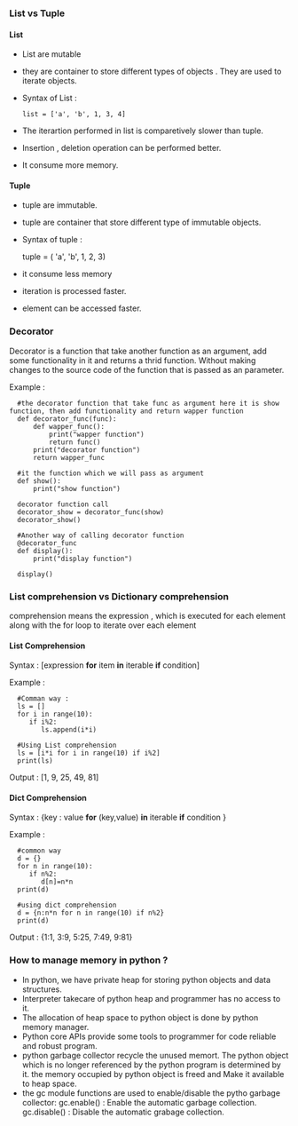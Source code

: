 ### List vs Tuple
#### List
- List are mutable
- they are container to store different types of objects . They are used to iterate objects.
- Syntax of List :
  
      list = ['a', 'b', 1, 3, 4]
  
- The iterartion performed in list is comparetively slower than tuple.
- Insertion , deletion operation can be performed better.
- It consume more memory.
  
#### Tuple
- tuple are immutable.
- tuple are container that store different type of immutable objects.
- Syntax of tuple :
  
     tuple = ( 'a', 'b', 1, 2, 3)
     
- it consume less memory
- iteration is processed faster.
- element can be accessed faster.


### Decorator
Decorator is a function that take another function as an argument, add some functionality in it and returns a thrid function. Without making changes to the source code of the function that is passed as an parameter.

 Example :  
 
      #the decorator function that take func as argument here it is show function, then add functionality and return wapper function 
      def decorator_func(func):
          def wapper_func():
              print("wapper function")
              return func()
          print("decorator function")
          return wapper_func
      
      #it the function which we will pass as argument
      def show():
          print("show function")
          
      decorator function call  
      decorator_show = decorator_func(show)
      decorator_show()
      
      #Another way of calling decorator function
      @decorator_func
      def display():
          print("display function")
          
      display()

### List comprehension vs Dictionary comprehension
comprehension means the expression , which is executed for each element along with the for loop to iterate over each element

#### List Comprehension
Syntax :
      [expression **for** item **in** iterable **if** condition]

Example : 

      #Comman way :
      ls = []
      for i in range(10):
         if i%2:
            ls.append(i*i)
   
      #Using List comprehension
      ls = [i*i for i in range(10) if i%2]
      print(ls)

Output : [1, 9, 25, 49, 81]

#### Dict Comprehension
Syntax :
      {key : value **for** (key,value) **in** iterable **if** condition }

Example :

      #common way 
      d = {}
      for n in range(10):
         if n%2:
            d[n]=n*n
      print(d)

      #using dict comprehension
      d = {n:n*n for n in range(10) if n%2}
      print(d)

Output : {1:1, 3:9, 5:25, 7:49, 9:81}


### How to manage memory in python ?
- In python, we have private heap for storing python objects and data structures.
- Interpreter takecare of python heap and programmer has no access to it.
- The allocation of heap space to python object is done by python memory manager.
- Python core APIs provide some tools to programmer for code reliable and robust program.
- python garbage collector recycle the unused memort. The python object which is no longer referenced by the python program is determined by it. the memory occupied by python object is freed and Make it available to heap space.
- the gc module functions are used to enable/disable the pytho garbage collector:
     gc.enable() : Enable the automatic garbage collection.
     gc.disable() : Disable the automatic grabage collection.
  
   
